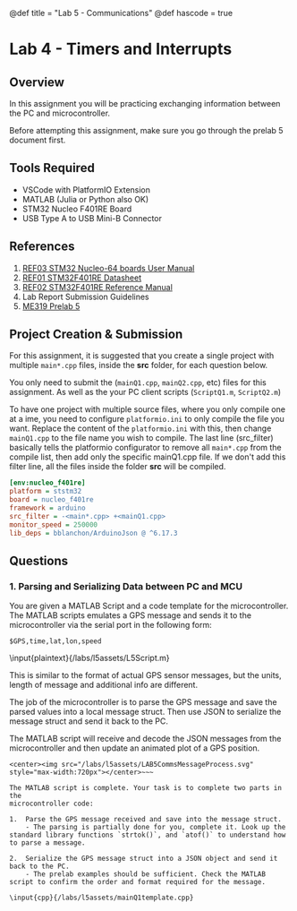 @def title = "Lab 5 - Communications"
@def hascode = true

# Lab 4 - Timers and Interrupts

## Overview
In this assignment you will be practicing exchanging information between the PC and microcontroller.

Before attempting this assignment, make sure you go through the prelab 5 document first.

## Tools Required
- VSCode with PlatformIO Extension
- MATLAB (Julia or Python also OK)
- STM32 Nucleo F401RE Board 
- USB Type A to USB Mini-B Connector

## References
1. [REF03 STM32 Nucleo-64 boards User Manual](/assets/reference_docs/REF03_STM32_Nucleo-64_boards_User_Manual.pdf)
2. [REF01 STM32F401RE Datasheet](/assets/assets/reference_docs/REF01_STM32F401RE_DATASHEET.pdf)
3. [REF02 STM32F401RE Reference Manual](/assets/reference_docs/REF02_STM32F401xBC_and_STM32F401xDE_Reference_Manual.pdf)
4. Lab Report Submission Guidelines
5. [ME319 Prelab 5](/prelabs/prelab5/)

## Project Creation & Submission

For this assignment, it is suggested that you create a single project with multiple `main*.cpp` files, inside the **src** folder, for each question below.

You only need to submit the (`mainQ1.cpp`, `mainQ2.cpp`, etc) files for this  assignment. As well as the your PC client scripts (`ScriptQ1.m`, `ScriptQ2.m`)

To have one project with multiple source files, where you only compile one at a  ime, you need to configure `platformio.ini` to only compile the file you want. Replace the content of the `platformio.ini` with this, then change `mainQ1.cpp` to the file name you wish to compile. The last line (src_filter) basically tells the platformio configurator to remove all `main*.cpp` from the compile list, then add only the specific mainQ1.cpp file. If we don't add this filter line, all the files inside the folder **src** will be compiled.

```ini
[env:nucleo_f401re]
platform = ststm32
board = nucleo_f401re
framework = arduino
src_filter = -<main*.cpp> +<mainQ1.cpp>
monitor_speed = 250000 
lib_deps = bblanchon/ArduinoJson @ ^6.17.3
```

## Questions

### 1. Parsing and Serializing Data between PC and MCU
You are given a MATLAB Script and a code template for the microcontroller. The MATLAB scripts emulates a GPS message and sends it to the microcontroller via the serial port in the following form: 

```
$GPS,time,lat,lon,speed
```

\input{plaintext}{/labs/l5assets/L5Script.m}

This is similar to the format of actual GPS sensor messages, but the units, length of message and additional info are different.

The job of the microcontroller is to parse the GPS message and save the parsed values into a local message struct. Then use JSON to serialize the message struct and send it back to the PC.

The MATLAB script will receive and decode the JSON messages from the microcontroller and then update an animated plot of a GPS position.

~~~
<center><img src="/labs/l5assets/LAB5CommsMessageProcess.svg" style="max-width:720px"></center>~~~ 

The MATLAB script is complete. Your task is to complete two parts in the
microcontroller code:

1.  Parse the GPS message received and save into the message struct.
    - The parsing is partially done for you, complete it. Look up the standard library functions `strtok()`, and `atof()` to understand how to parse a message.

2.  Serialize the GPS message struct into a JSON object and send it back to the PC.
    - The prelab examples should be sufficient. Check the MATLAB script to confirm the order and format required for the message.

\input{cpp}{/labs/l5assets/mainQ1template.cpp}

